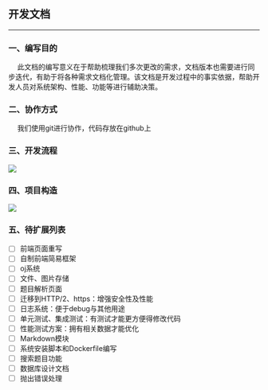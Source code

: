 ## 开发文档
---
### 一、编写目的  
　 此文档的编写意义在于帮助梳理我们多次更改的需求，文档版本也需要进行同步迭代，有助于将各种需求文档化管理。该文档是开发过程中的事实依据，帮助开发人员对系统架构、性能、功能等进行辅助决策。   

### 二、协作方式  
　 我们使用git进行协作，代码存放在github上

### 三、开发流程
<img src="dev.jpg"></img>

### 四、项目构造
<img src="architecture.jpg"></img>


### 五、待扩展列表
- [ ] 前端页面重写
- [ ] 自制前端简易框架
- [ ] oj系统
- [ ] 文件、图片存储
- [ ] 题目解析页面
- [ ] 迁移到HTTP/2、https：增强安全性及性能
- [ ] 日志系统：便于debug与其他用途
- [ ] 单元测试、集成测试：有测试才能更方便得修改代码
- [ ] 性能测试方案：拥有相关数据才能优化
- [ ] Markdown模块
- [ ] 系统安装脚本和Dockerfile编写
- [ ] 搜索题目功能
- [ ] 数据库设计文档
- [ ] 抛出错误处理